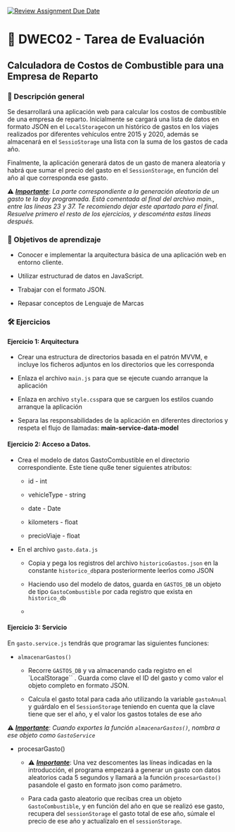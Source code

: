 [![Review Assignment Due Date](https://classroom.github.com/assets/deadline-readme-button-22041afd0340ce965d47ae6ef1cefeee28c7c493a6346c4f15d667ab976d596c.svg)](https://classroom.github.com/a/ZaBmhzMB)
# 📘 DWEC02 - Tarea de Evaluación

## Calculadora de Costos de Combustible para una Empresa de Reparto

### 📝 Descripción general

Se desarrollará una aplicación web para calcular los costos de combustible de una empresa de reparto. Inicialmente se cargará una lista de datos en formato JSON en el `LocalStorage`con un histórico de gastos en los viajes realizados por diferentes vehículos entre 2015 y 2020, además se almacenará en el `SessioStorage` una lista con la suma de los gastos de cada año. 

Finalmente, la aplicación generará datos de un gasto de manera aleatoria y habrá que sumar el precio del gasto en el `SessionStorage`, en función del año al que corresponda ese gasto.

⚠️ **<u>*Importante*</u>**: *La parte correspondiente a la generación aleatoria de un gasto te la doy programada. Está comentada al final del archivo main., entre las líneas 23 y 37. Te recomiendo dejar este apartado para el final. Resuelve primero el resto de los ejercicios, y descoménta estas líneas después.*

### 🎯 Objetivos de aprendizaje

- Conocer e implementar la arquitectura básica de una aplicación web en entorno cliente.

- Utilizar estructurad de datos en JavaScript.

- Trabajar con el formato JSON.

- Repasar conceptos de Lenguaje de Marcas

### 🛠️ Ejercicios

#### Ejercicio 1: Arquitectura

- Crear una estructura de directorios basada en el patrón MVVM, e incluye los ficheros adjuntos en los directorios que les corresponda

- Enlaza el archivo `main.js` para que se ejecute cuando arranque la aplicación

- Enlaza en archivo `style.css`para que se carguen los estilos cuando arranque la aplicación

- Separa las responsabilidades de la aplicación en diferentes directorios y respeta el flujo de llamadas: **main-service-data-model**  

#### Ejercicio 2: Acceso a Datos.

- Crea el modelo de datos GastoCombustible en el directorio correspondiente. Este tiene qu8e tener siguientes atributos: 
  
  - id - int
  
  - vehicleType - string
  
  - date - Date
  
  - kilometers - float 
  
  - precioViaje - float

- En el archivo `gasto.data.js`
  
  - Copia y pega los registros del archivo `historicoGastos.json` en la constante `historico_db`para posteriormente leerlos como JSON
  
  - Haciendo uso del modelo de datos, guarda en `GASTOS_DB` un objeto de tipo `GastoCombustible` por cada registro que exista en `historico_db` 
  
  - 

#### Ejercicio 3: Servicio

En `gasto.service.js` tendrás que programar las siguientes funciones:

- `almacenarGastos()`
  
  - Recorre `GASTOS_DB` y va almacenando cada registro en el `LocalStorage`` . Guarda como clave el ID del gasto y como valor el objeto completo en formato JSON.
  
  - Calcula el gasto total para cada año utilizando la variable `gastoAnual` y guárdalo en el `SessionStorage` teniendo en cuenta que la clave tiene que ser el año, y el valor los gastos totales de ese año

⚠️ **<u><em>Importante</em></u>**: *Cuando exportes la función `almacenarGastos()`, nombra a ese objeto como `GastoService`*

- procesarGasto()  
  
  - ⚠️ **<u><em>Importante</em></u>**: Una vez descomentes las líneas indicadas en la introducción, el programa empezará a generar un gasto con datos aleatorios cada 5 segundos y llamará a la función `procesarGasto()` pasandole el gasto en formato json como parámetro.
  
  - Para cada gasto aleatorio que recibas crea un objeto `GastoCombustible`, y en función del año en que se realizó ese gasto, recupera del `sessionStorage` el gasto total de ese año, súmale el precio de ese año y actualízalo en el `sessionStorage`. 
